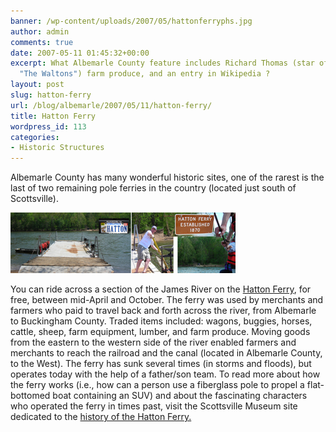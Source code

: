 ```yaml
---
banner: /wp-content/uploads/2007/05/hattonferryphs.jpg
author: admin
comments: true
date: 2007-05-11 01:45:32+00:00
excerpt: What Albemarle County feature includes Richard Thomas (star of the TV series
  "The Waltons") farm produce, and an entry in Wikipedia ?
layout: post
slug: hatton-ferry
url: /blog/albemarle/2007/05/11/hatton-ferry/
title: Hatton Ferry
wordpress_id: 113
categories:
- Historic Structures
---
```


Albemarle County has many wonderful historic sites, one of the rarest is the last of two remaining pole ferries in the country (located just south of Scottsville).

![hattonferryphs.jpg](/wp-content/uploads/2007/05/hattonferryphs.jpg)

You can ride across a section of the James River on the [Hatton Ferry](http://www.hattonferry.org/), for free, between mid-April and October. The ferry was used by merchants and farmers who paid to travel back and forth across the river, from Albemarle to Buckingham County. Traded items included: wagons, buggies, horses, cattle, sheep, farm equipment, lumber, and farm produce. Moving goods from the eastern to the western side of the river enabled farmers and merchants to reach the railroad and the canal (located in Albemarle County, to the West). The ferry has sunk several times (in storms and floods), but operates today with the help of a father/son team. To read more about how the ferry works (i.e., how can a person use a fiberglass pole to propel a flat-bottomed boat containing an SUV) and about the fascinating characters who operated the ferry in times past, visit the Scottsville Museum site dedicated to the [history of the Hatton Ferry.](http://scottsvillemuseum.com/transportation/homeB69cdB16.html)
